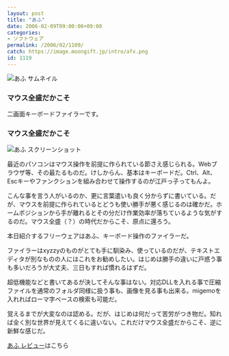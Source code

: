 ```yaml
---
layout: post
title: "あふ"
date: 2006-02-09T09:00:00+09:00
categories:
- ソフトウェア
permalink: /2006/02/1109/
catch: https://image.moongift.jp/intro/afx.png
id: 1119
---
```

 ![あふ サムネイル](https://image.moongift.jp/intro/afx.t.png "あふ サムネイル")
  

### マウス全盛だかこそ
  
二画面キーボードファイラーです。  
<!--more-->  

### マウス全盛だかこそ
  

![あふ スクリーンショット](https://image.moongift.jp/intro/afx.png "あふ スクリーンショット")

  

最近のパソコンはマウス操作を前提に作られている節さえ感じられる。Webブラウザ等、その最たるものだ。けしからん、基本はキーボードだ。Ctrl、Alt、Escキーやファンクションを組み合わせて操作するのが江戸っ子ってもんよ。

  

こんな事を言う人がいるのか、更に言葉遣いも良く分からずに書いている。だが、マウスを前提に作られているとどうも使い勝手が悪く感じるのは確かだ。ホームポジションから手が離れるとその分だけ作業効率が落ちているような気がするのだ。マウス全盛（？）の時代だからこそ、原点に還ろう。

  

本日紹介するフリーウェアはあふ、キーボード操作のファイラーだ。

  

ファイラーはxyzzyのものがとても手に馴染み、使っているのだが、テキストエディタが別なものの人にはこれをお勧めしたい。はじめは勝手の違いに戸惑う事も多いだろうが大丈夫、三日もすれば慣れるはずだ。

  

超低機能などと書いてあるが決してそんな事はない。対応DLLを入れる事で圧縮ファイルを通常のフォルダ同様に扱う事も、画像を見る事も出来る。migemoを入れればローマ字ベースの検索も可能だ。

  

覚えるまでが大変なのは認める。だが、はじめは何だって苦労がつき物だ。知れば全く別な世界が見えてくるに違いない。これだけマウス全盛だからこそ、逆に新鮮な感じだ。

  

[あふ レビュー](http://fw.moongift.jp/review/i-1126.html)はこちら

